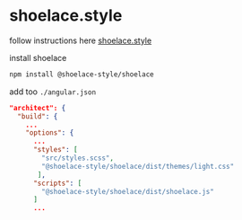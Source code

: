 # shoelace.style

follow instructions here [shoelace.style](https://shoelace.style/frameworks/angular)

install shoelace

```sh
npm install @shoelace-style/shoelace
```

add too `./angular.json`

```json
"architect": {
  "build": {
    ...
    "options": {
      ...
      "styles": [
        "src/styles.scss",
        "@shoelace-style/shoelace/dist/themes/light.css"
       ],
      "scripts": [
        "@shoelace-style/shoelace/dist/shoelace.js"
      ]
      ...
```
